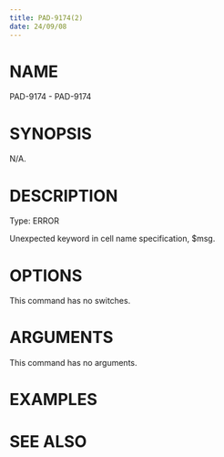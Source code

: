 ```yaml
---
title: PAD-9174(2)
date: 24/09/08
---
```


# NAME

PAD-9174 - PAD-9174

# SYNOPSIS

N/A.

# DESCRIPTION

Type: ERROR

Unexpected keyword in cell name specification, $msg.

# OPTIONS

This command has no switches.

# ARGUMENTS

This command has no arguments.

# EXAMPLES

# SEE ALSO
